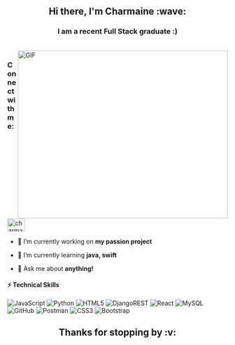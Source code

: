 
<h2 align="center"> Hi there, I'm Charmaine :wave:	<br />
<h3 align="center">I am a recent Full Stack graduate :)</h3>

<br />
<img align="right" alt="GIF" src="https://media2.giphy.com/media/BferOKonYOspm28AiB/giphy.gif?cid=790b7611d21071ec78b6fedf4366758cc32ac4a772f9e563&rid=giphy.gif&ct=g" width="480" height="384">

  
<h3 align="left">Connect with me:</h3>
<p align="left">
<a href="https://linkedin.com/in/charmaine-llacuna" target="blank"><img align="center" src="https://raw.githubusercontent.com/rahuldkjain/github-profile-readme-generator/master/src/images/icons/Social/linked-in-alt.svg" alt="charmaine-llacuna" height="30" width="40" /></a>
</p>
  
- 🔭 I’m currently working on **my passion project**

- 🌱 I’m currently learning **java, swift**

- 💬 Ask me about **anything!**

#### :zap: Technical Skills
![JavaScript](https://img.shields.io/badge/javascript-%23323330.svg?style=for-the-badge&logo=javascript&logoColor=%23F7DF1E)
![Python](https://img.shields.io/badge/python-3670A0?style=for-the-badge&logo=python&logoColor=ffdd54)
![HTML5](https://img.shields.io/badge/html5-%23E34F26.svg?style=for-the-badge&logo=html5&logoColor=white)
![DjangoREST](https://img.shields.io/badge/DJANGO-REST-ff1709?style=for-the-badge&logo=django&logoColor=white&color=ff1709&labelColor=gray)
![React](https://img.shields.io/badge/react-%2320232a.svg?style=for-the-badge&logo=react&logoColor=%2361DAFB)
![MySQL](https://img.shields.io/badge/mysql-%2300f.svg?style=for-the-badge&logo=mysql&logoColor=white)
![GitHub](https://img.shields.io/badge/github-%23121011.svg?style=for-the-badge&logo=github&logoColor=white)
![Postman](https://img.shields.io/badge/Postman-FF6C37?style=for-the-badge&logo=postman&logoColor=white)
![CSS3](https://img.shields.io/badge/css3-%231572B6.svg?style=for-the-badge&logo=css3&logoColor=white)
![Bootstrap](https://img.shields.io/badge/bootstrap-%23563D7C.svg?style=for-the-badge&logo=bootstrap&logoColor=white)

<h2 align="center"> Thanks for stopping by :v:	<br />

